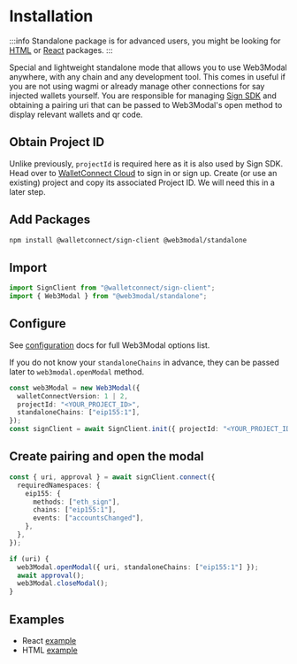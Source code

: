 # Installation

:::info
Standalone package is for advanced users, you might be looking for [HTML](../html-js/installation.md) or [React](../react/installation.md) packages.
:::

Special and lightweight standalone mode that allows you to use Web3Modal anywhere, with any chain and any development tool. This comes in useful if you are not using wagmi or already manage other connections for say injected wallets yourself. You are responsible for managing [Sign SDK](../../api/sign.md) and obtaining a pairing uri that can be passed to Web3Modal's open method to display relevant wallets and qr code.

## Obtain Project ID

Unlike previously, `projectId` is required here as it is also used by Sign SDK. Head over to [WalletConnect Cloud](https://cloud.walletconnect.com/) to sign in or sign up. Create (or use an existing) project and copy its associated Project ID. We will need this in a later step.

## Add Packages

```bash npm2yarn
npm install @walletconnect/sign-client @web3modal/standalone
```

## Import

```ts
import SignClient from "@walletconnect/sign-client";
import { Web3Modal } from "@web3modal/standalone";
```

## Configure

See [configuration](../configuration.md) docs for full Web3Modal options list.

If you do not know your `standaloneChains` in advance, they can be passed later to `web3modal.openModal` method.

```ts
const web3Modal = new Web3Modal({
  walletConnectVersion: 1 | 2,
  projectId: "<YOUR_PROJECT_ID>",
  standaloneChains: ["eip155:1"],
});
const signClient = await SignClient.init({ projectId: "<YOUR_PROJECT_ID>" });
```

## Create pairing and open the modal

```ts
const { uri, approval } = await signClient.connect({
  requiredNamespaces: {
    eip155: {
      methods: ["eth_sign"],
      chains: ["eip155:1"],
      events: ["accountsChanged"],
    },
  },
});

if (uri) {
  web3Modal.openModal({ uri, standaloneChains: ["eip155:1"] });
  await approval();
  web3Modal.closeModal();
}
```

## Examples

- React [example](https://github.com/WalletConnect/web3modal/tree/V2/examples/react-standalone)
- HTML [example](https://github.com/WalletConnect/web3modal/tree/V2/examples/html-standalone)

